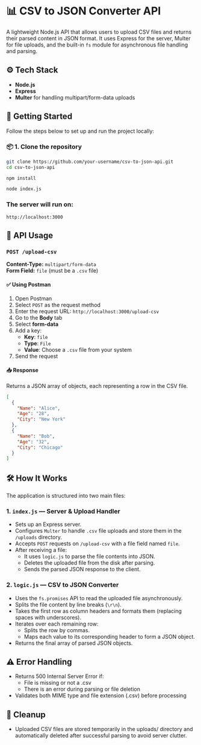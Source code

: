 # 📊 CSV to JSON Converter API

A lightweight Node.js API that allows users to upload CSV files and returns their parsed content in JSON format. It uses Express for the server, Multer for file uploads, and the built-in `fs` module for asynchronous file handling and parsing.


## ⚙️ Tech Stack

- **Node.js**
- **Express**
- **Multer** for handling multipart/form-data uploads


## 🚀 Getting Started

Follow the steps below to set up and run the project locally:

### 📦 1. Clone the repository

```bash
git clone https://github.com/your-username/csv-to-json-api.git
cd csv-to-json-api
```

```bash
npm install
```
```bash
node index.js
```
### The server will run on:
```
http://localhost:3000
```


## 🔁 API Usage

### `POST /upload-csv`

**Content-Type:** `multipart/form-data`  
**Form Field:** `file` (must be a `.csv` file)

#### ✅ Using Postman

1. Open Postman
2. Select `POST` as the request method
3. Enter the request URL: `http://localhost:3000/upload-csv`
4. Go to the **Body** tab
5. Select **form-data**
6. Add a key:
   - **Key**: `file`  
   - **Type**: `File`  
   - **Value**: Choose a `.csv` file from your system
7. Send the request

#### 📥 Response

Returns a JSON array of objects, each representing a row in the CSV file.

```json
[
  {
    "Name": "Alice",
    "Age": "28",
    "City": "New York"
  },
  {
    "Name": "Bob",
    "Age": "32",
    "City": "Chicago"
  }
]
```

## 🛠 How It Works

The application is structured into two main files:

### 1. `index.js` — Server & Upload Handler
- Sets up an Express server.
- Configures `Multer` to handle `.csv` file uploads and store them in the `/uploads` directory.
- Accepts `POST` requests on `/upload-csv` with a file field named `file`.
- After receiving a file:
  - It uses `logic.js` to parse the file contents into JSON.
  - Deletes the uploaded file from the disk after parsing.
  - Sends the parsed JSON response to the client.

### 2. `logic.js` — CSV to JSON Converter
- Uses the `fs.promises` API to read the uploaded file asynchronously.
- Splits the file content by line breaks (`\r\n`).
- Takes the first row as column headers and formats them (replacing spaces with underscores).
- Iterates over each remaining row:
  - Splits the row by commas.
  - Maps each value to its corresponding header to form a JSON object.
- Returns the final array of parsed JSON objects.


## ⚠️ Error Handling
- Returns 500 Internal Server Error if:
  - File is missing or not a .csv
  - There is an error during parsing or file deletion
- Validates both MIME type and file extension (.csv) before processing

## 🧹 Cleanup
- Uploaded CSV files are stored temporarily in the uploads/ directory and automatically deleted after successful parsing to avoid server clutter.

